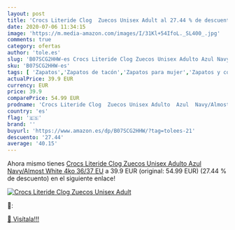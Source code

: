 ```yaml
---
layout: post
title: 'Crocs Literide Clog  Zuecos Unisex Adult al 27.44 % de descuento'
date: 2020-07-06 11:34:15
image: 'https://m.media-amazon.com/images/I/31Kl+54IfoL._SL400_.jpg'
comments: true
category: ofertas
author: 'tole.es'
slug: 'B07SCG2HHW-es Crocs Literide Clog Zuecos Unisex Adulto Azul Navy/Almost...'
sku: 'B07SCG2HHW-es'
tags: [ 'Zapatos','Zapatos de tacón','Zapatos para mujer','Zapatos y complementos','zuecos', ]
actualPrice: 39.9 EUR
currency: EUR
price: 39.9
comparePrice: 54.99 EUR
prodname: 'Crocs Literide Clog  Zuecos Unisex Adulto  Azul  Navy/Almost White 4ko   36/37 EU'
country: 'es'
flag: '🇪🇸'
brand: ''
buyurl: 'https://www.amazon.es/dp/B07SCG2HHW/?tag=tolees-21'
descuento: '27.44'
average: '40.15'
---
```


Ahora mismo tienes [Crocs Literide Clog  Zuecos Unisex Adulto  Azul  Navy/Almost White 4ko   36/37 EU](https://www.amazon.es/dp/B07SCG2HHW/?tag=tolees-21) a 39.9 EUR (original: 54.99 EUR) (27.44 %  de descuento) en el siguiente enlace!

[![Crocs Literide Clog  Zuecos Unisex Adult](https://m.media-amazon.com/images/I/31Kl+54IfoL._SL400_.jpg)](https://www.amazon.es/dp/B07SCG2HHW/?tag=tolees-21)

🔎:


[🛒 Visítala!!!](https://www.amazon.es/dp/B07SCG2HHW/?tag=tolees-21)
